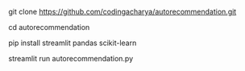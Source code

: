 git clone https://github.com/codingacharya/autorecommendation.git

cd autorecommendation

pip install streamlit pandas scikit-learn

streamlit run autorecommendation.py
